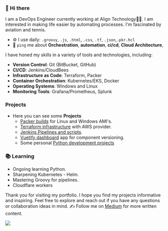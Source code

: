 ### 👋 Hi there 

I am a DevOps Engineer currently working at Align Technology👨‍💻. I am interested in making life easier by automating processes. I'm fascinated by aviation and tennis.

- ⚙️ I use daily: `.groovy`, `.js`, `.html`, `.css`, `.tf`, `.json`,`.pkr.hcl`
- 💬 `ping` me about **Orchestration**, **automation**, **ci/cd**, **Cloud Architecture**, 

I have honed my skills in a variety of tools and technologies, including:

- **Version Control**: Git (BitBucket, GitHub)
- **CI/CD**: Jenkins/CloudBees
- **Infrastructure as Code**: Terraform, Packer
- **Container Orchestration**: Kubernetes/EKS, Docker
- **Operating Systems**: Windows and Linux
- **Monitoring Tools**: Grafana/Prometheus, Splunk

### Projects
  - Here you can see some **Projects**
    - [Packer builds](https://github.com/brenneran/Projects/tree/main/Packer) for Linux and Windows AMI's.
    - [Terraform infrastructure](https://github.com/brenneran/Projects/tree/main/Terraform/Jama) with AWS provider.
    - [Jenkins Pipelines and scripts](https://github.com/brenneran/Projects/tree/main/Jenkins).
    - [Vuetify dashboard](https://github.com/brenneran/Projects/tree/main/Vuetify) app for component versioning.
    - Some personal [Python development projects](https://github.com/brenneran/Projects/tree/main/Python)

### 📚 Learning
  - Ongoing learning Python.
  - Sharpening Kubernetes - Helm.
  - Mastering Groovy for pipelines.
  - Cloudflare workers

Thank you for visiting my portfolio. I hope you find my projects informative and inspiring. Feel free to explore and reach out if you have any questions or collaboration ideas in mind.
✍️ Follow me on [Medium](https://medium.com/@brenneran) for more written content.

![](https://komarev.com/ghpvc/?username=brenneran&color=lightgrey&style=flat&label=Profile+Views&base=120)
